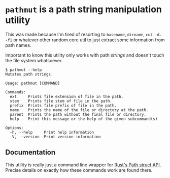 # `pathmut` is a path string manipulation utility

This was made because I'm tired of resorting to `basename`, `dirname`, `cut -d. -f1` or whatever other random core util to just extract some information from path names.

Important to know this utility only works with path _strings_ and doesn't touch the file system whatsoever.

```
$ pathmut --help
Mutates path strings.

Usage: pathmut [COMMAND]

Commands:
  ext     Prints file extension of file in the path.
  stem    Prints file stem of file in the path.
  prefix  Prints file prefix of file in the path.
  name    Prints the name of the file or directory at the path.
  parent  Prints the path without the final file or directory.
  help    Print this message or the help of the given subcommand(s)

Options:
  -h, --help     Print help information
  -V, --version  Print version information
```

## Documentation

This utility is really just a command line wrapper for [Rust's Path struct API](https://doc.rust-lang.org/stable/std/path/struct.Path.html).  Precise details on exactly how these commands work are found there.
